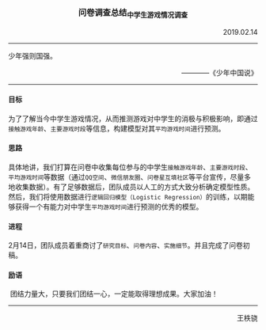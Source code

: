 ### <center>问卷调查总结<sub>中学生游戏情况调查</sub></center>

<div align=right>2019.02.14</div>

-------

少年强则国强。

<div align=right>————《少年中国说》</div>

-------

#### 目标

​	为了了解当今中学生游戏情况，从而推测游戏对中学生的消极与积极影响，即通过`接触游戏年龄`、`主要游戏时段`等信息，构建模型对其`平均游戏时间`进行预测。

#### 思路

​	具体地讲，我们打算在问卷中收集每位参与的中学生`接触游戏年龄`、`主要游戏时段`、`平均游戏时间`等数据（通过`QQ空间`、`微信朋友圈`、`问卷星互填社区`等平台宣传，尽量多地收集数据）。有了足够数据后，团队成员以人工的方式大致分析确定模型性质。然后，我们将使用数据进行`逻辑回归模型（Logistic Regression）`的训练，以期能够获得一个有能力对中学生`平均游戏时间`进行预测的优秀的模型。

#### 进程

​	2月14日，团队成员着重商讨了`研究目标`、`问卷内容`、`实施细节`。并且完成了问卷初稿。

#### 励语

​	团结力量大，只要我们团结一心，一定能取得理想成果。大家加油！

-------

<div align=right>王柣骁</div>



